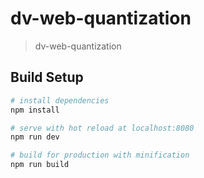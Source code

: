 # dv-web-quantization

> dv-web-quantization

## Build Setup

``` bash
# install dependencies
npm install

# serve with hot reload at localhost:8080
npm run dev

# build for production with minification
npm run build
```

